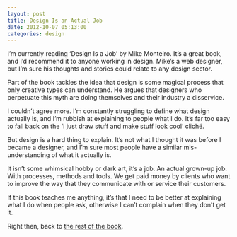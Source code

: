 ```yaml
---
layout: post
title: Design Is an Actual Job
date: 2012-10-07 05:13:00
categories: design
---
```

I&#8217;m currently reading &#8216;Design Is a Job&#8217; by Mike Monteiro. It&#8217;s a great book, and I&#8217;d recommend it to anyone working in design. Mike&#8217;s a web designer, but I&#8217;m sure his thoughts and stories could relate to any design sector.

<!--more-->

Part of the book tackles the idea that design is some magical process that only creative types can understand. He argues that designers who perpetuate this myth are doing themselves and their industry a disservice.

I couldn&#8217;t agree more. I&#8217;m constantly struggling to define what design actually is, and I&#8217;m rubbish at explaining to people what I do. It&#8217;s far too easy to fall back on the &#8216;I just draw stuff and make stuff look cool&#8217; cliché.

But design is a hard thing to explain. It&#8217;s not what I thought it was before I became a designer, and I&#8217;m sure most people have a similar mis-understanding of what it actually is.

It isn&#8217;t some whimsical hobby or dark art, it&#8217;s a job. An actual grown-up job. With processes, methods and tools. We get paid money by clients who want to improve the way that they communicate with or service their customers.

If this book teaches me anything, it&#8217;s that I need to be better at explaining what I do when people ask, otherwise I can&#8217;t complain when they don&#8217;t get it.

Right then, back to [the rest of the book][1].

 [1]: http://www.abookapart.com/products/design-is-a-job "Design Is a Job"